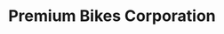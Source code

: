---
title: "Premium Bikes Corporation"
url: /san-pablo/premium-bikes-corporation/
shop: motorcycle
---